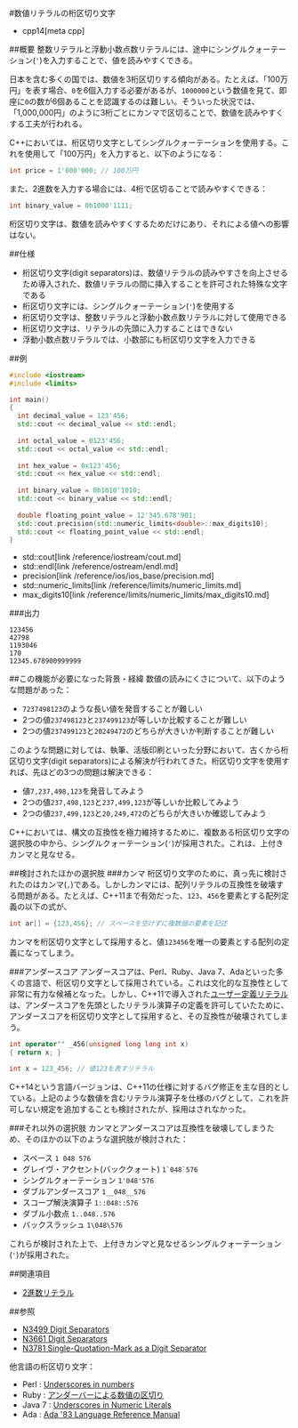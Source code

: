 #数値リテラルの桁区切り文字
* cpp14[meta cpp]

##概要
整数リテラルと浮動小数点数リテラルには、途中にシングルクォーテーション(`'`)を入力することで、値を読みやすくできる。

日本を含む多くの国では、数値を3桁区切りする傾向がある。たとえば、「100万円」を表す場合、`0`を6個入力する必要があるが、`1000000`という数値を見て、即座に`0`の数が6個あることを認識するのは難しい。そういった状況では、「1,000,000円」のように3桁ごとにカンマで区切ることで、数値を読みやすくする工夫が行われる。

C++においては、桁区切り文字としてシングルクォーテーションを使用する。これを使用して「100万円」を入力すると、以下のようになる：

```cpp
int price = 1'000'000; // 100万円
```

また、2進数を入力する場合には、4桁で区切ることで読みやすくできる：

```cpp
int binary_value = 0b1000'1111;
```

桁区切り文字は、数値を読みやすくするためだけにあり、それによる値への影響はない。


##仕様
- 桁区切り文字(digit separators)は、数値リテラルの読みやすさを向上させるため導入された、数値リテラルの間に挿入することを許可された特殊な文字である
- 桁区切り文字には、シングルクォーテーション(`'`)を使用する
- 桁区切り文字は、整数リテラルと浮動小数点数リテラルに対して使用できる
- 桁区切り文字は、リテラルの先頭に入力することはできない
- 浮動小数点数リテラルでは、小数部にも桁区切り文字を入力できる


##例
```cpp
#include <iostream>
#include <limits>

int main()
{
  int decimal_value = 123'456;
  std::cout << decimal_value << std::endl;
  
  int octal_value = 0123'456;
  std::cout << octal_value << std::endl;
  
  int hex_value = 0x123'456;
  std::cout << hex_value << std::endl;
  
  int binary_value = 0b1010'1010;
  std::cout << binary_value << std::endl;
  
  double floating_point_value = 12'345.678'901;
  std::cout.precision(std::numeric_limits<double>::max_digits10);
  std::cout << floating_point_value << std::endl;
}
```
* std::cout[link /reference/iostream/cout.md]
* std::endl[link /reference/ostream/endl.md]
* precision[link /reference/ios/ios_base/precision.md]
* std::numeric_limits[link /reference/limits/numeric_limits.md]
* max_digits10[link /reference/limits/numeric_limits/max_digits10.md]

###出力
```
123456
42798
1193046
170
12345.678900999999
```


##この機能が必要になった背景・経緯
数値の読みにくさについて、以下のような問題があった：

- `7237498123`のような長い値を発音することが難しい
- 2つの値`237498123`と`237499123`が等しいか比較することが難しい
- 2つの値`237499123`と`20249472`のどちらが大きいか判断することが難しい

このような問題に対しては、執筆、活版印刷といった分野において、古くから桁区切り文字(digit separators)による解決が行われてきた。桁区切り文字を使用すれば、先ほどの3つの問題は解決できる：

- 値`7,237,498,123`を発音してみよう
- 2つの値`237,498,123`と`237,499,123`が等しいか比較してみよう
- 2つの値`237,499,123`と`20,249,472`のどちらが大きいか確認してみよう

C++においては、構文の互換性を極力維持するために、複数ある桁区切り文字の選択肢の中から、シングルクォーテーション(`'`)が採用された。これは、上付きカンマと見なせる。


##検討されたほかの選択肢
###カンマ
桁区切り文字のために、真っ先に検討されたのはカンマ(`,`)である。しかしカンマには、配列リテラルの互換性を破壊する問題がある。たとえば、C++11まで有効だった、`123`、`456`を要素とする配列定義の以下の式が、

```cpp
int ar[] = {123,456}; // スペースを空けずに複数個の要素を記述
```

カンマを桁区切り文字として採用すると、値`123456`を唯一の要素とする配列の定義になってしまう。


###アンダースコア
アンダースコアは、Perl、Ruby、Java 7、Adaといった多くの言語で、桁区切り文字として採用されている。これは文化的な互換性として非常に有力な候補となった。しかし、C++11で導入された[ユーザー定義リテラル](/lang/cpp11/user_defined_literals.md.nolink)は、アンダースコアを先頭としたリテラル演算子の定義を許可していたために、アンダースコアを桁区切り文字として採用すると、その互換性が破壊されてしまう。

```cpp
int operator"" _456(unsigned long long int x)
{ return x; }

int x = 123_456; // 値123を表すリテラル
```

C++14という言語バージョンは、C++11の仕様に対するバグ修正を主な目的としている。上記のような数値を含むリテラル演算子を仕様のバグとして、これを許可しない規定を追加することも検討されたが、採用はされなかった。


###それ以外の選択肢
カンマとアンダースコアは互換性を破壊してしまうため、そのほかの以下のような選択肢が検討された：

- スペース `1 048 576`
- グレイヴ・アクセント(バッククォート) <code>1\`048\`576</code>
- シングルクォーテーション `1'048'576`
- ダブルアンダースコア `1__048__576`
- スコープ解決演算子 `1::048::576`
- ダブル小数点 `1..048..576`
- バックスラッシュ `1\048\576`

これらが検討された上で、上付きカンマと見なせるシングルクォーテーション(`'`)が採用された。


##関連項目
- [2進数リテラル](./binary_literals.md)


##参照
- [N3499 Digit Separators](http://www.open-std.org/jtc1/sc22/wg21/docs/papers/2013/n3499.html)
- [N3661 Digit Separators](http://www.open-std.org/jtc1/sc22/wg21/docs/papers/2013/n3661.html)
- [N3781 Single-Quotation-Mark as a Digit Separator](http://www.open-std.org/jtc1/sc22/wg21/docs/papers/2013/n3781.pdf)

他言語の桁区切り文字：

- Perl : [Underscores in numbers](http://www.perlmonks.org/?node=72112)
- Ruby : [アンダーバーによる数値の区切り](http://www.rubylife.jp/ini/num/index2.html)
- Java 7 : [Underscores in Numeric Literals](http://docs.oracle.com/javase/7/docs/technotes/guides/language/underscores-literals.html)
- Ada : [Ada '83 Language Reference Manual](http://archive.adaic.com/standards/83lrm/html/lrm-02-04.html#2.4)


